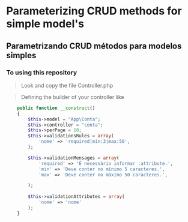 # Parameterizing CRUD methods for simple model's
## Parametrizando CRUD métodos para modelos simples

### To using this repository

 > Look and copy the file Controller.php
 
 > Defining the builder of your controller like
```php
    public function __construct()
    {
        $this->model = "App\Conta";
        $this->controller = "conta";
        $this->perPage = 10;
        $this->validationsRules = array(
            'nome' => 'required|min:3|max:50',
        );

        $this->validationMensages = array(
            'required' => 'É necessário informar :attribute.',
            'min' => 'Deve conter no mínimo 5 caracteres.',
            'max' => 'Deve conter no máximo 50 caracteres.',

        );
        
        $this->validationAttributes = array(
            'nome' => 'nome'
        );
    }
    
